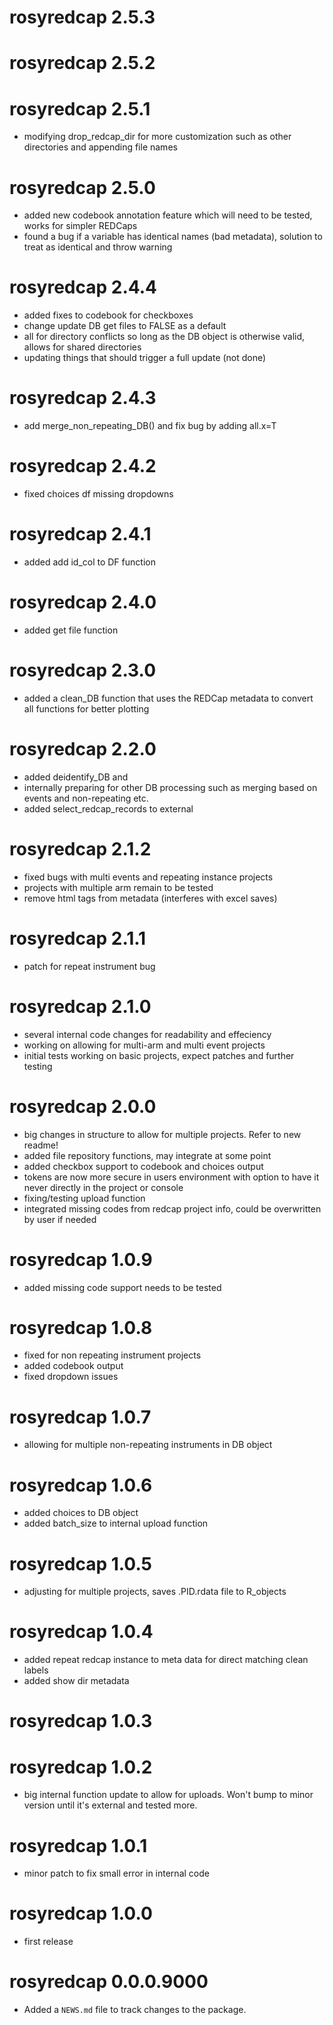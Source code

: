# rosyredcap 2.5.3

# rosyredcap 2.5.2

# rosyredcap 2.5.1
* modifying drop_redcap_dir for more customization such as other directories and appending file names

# rosyredcap 2.5.0
* added new codebook annotation feature which will need to be tested, works for simpler REDCaps
* found a bug if a variable has identical names (bad metadata), solution to treat as identical and throw warning

# rosyredcap 2.4.4
* added fixes to codebook for checkboxes
* change update DB get files to FALSE as a default
* all for directory conflicts so long as the DB object is otherwise valid, allows for shared directories
* updating things that should trigger a full update (not done)

# rosyredcap 2.4.3
* add merge_non_repeating_DB() and fix bug by adding all.x=T

# rosyredcap 2.4.2
* fixed choices df missing dropdowns

# rosyredcap 2.4.1
* added add id_col to DF function

# rosyredcap 2.4.0
* added get file function

# rosyredcap 2.3.0
* added a clean_DB function that uses the REDCap metadata to convert all functions for better plotting

# rosyredcap 2.2.0
* added deidentify_DB and 
* internally preparing for other DB processing such as merging based on events and non-repeating etc.
* added select_redcap_records to external

# rosyredcap 2.1.2
* fixed bugs with multi events and repeating instance projects
* projects with multiple arm remain to be tested
* remove html tags from metadata (interferes with excel saves)

# rosyredcap 2.1.1
* patch for repeat instrument bug

# rosyredcap 2.1.0
* several internal code changes for readability and effeciency
* working on allowing for multi-arm and multi event projects
* initial tests working on basic projects, expect patches and further testing

# rosyredcap 2.0.0
* big changes in structure to allow for multiple projects. Refer to new readme!
* added file repository functions, may integrate at some point
* added checkbox support to codebook and choices output
* tokens are now more secure in users environment with option to have it never directly in the project or console
* fixing/testing upload function
* integrated missing codes from redcap project info, could be overwritten by user if needed

# rosyredcap 1.0.9
* added missing code support needs to be tested

# rosyredcap 1.0.8
* fixed for non repeating instrument projects
* added codebook output
* fixed dropdown issues

# rosyredcap 1.0.7
* allowing for multiple non-repeating instruments in DB object

# rosyredcap 1.0.6
* added choices to DB object
* added batch_size to internal upload function

# rosyredcap 1.0.5
* adjusting for multiple projects, saves .PID.rdata file to R_objects

# rosyredcap 1.0.4
* added repeat redcap instance to meta data for direct matching clean labels
* added show dir metadata

# rosyredcap 1.0.3

# rosyredcap 1.0.2
* big internal function update to allow for uploads. Won't bump to minor version until it's external and tested more.

# rosyredcap 1.0.1
* minor patch to fix small error in internal code

# rosyredcap 1.0.0
* first release

# rosyredcap 0.0.0.9000
* Added a `NEWS.md` file to track changes to the package.
